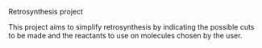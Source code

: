 Retrosynthesis project

This project aims to simplify retrosynthesis by indicating the possible cuts to be made and the reactants to use on molecules chosen by the user.
